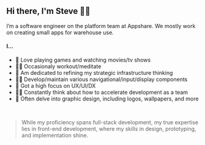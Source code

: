 ## Hi there, I'm Steve 👋🏼

I’m a software engineer on the platform team at Appshare. We mostly work on creating small apps for warehouse use.

#### I...
- 🦥 Love playing games and watching movies/tv shows
- 💪🏼 Occasionaly workout/meditate
- 🔭 Am dedicated to refining my strategic infrastructure thinking
- 💅🏼 Develop/maintain various navigational/input/display components
- 👀 Got a high focus on UX/UI/DX
- 🤝🏻 Constantly think about how to accelerate development as a team
- 🎨 Often delve into graphic design, including logos, wallpapers, and more
<br />

> While my proficiency spans full-stack development, my true expertise lies in front-end development, where my skills in design, prototyping, and implementation shine.

